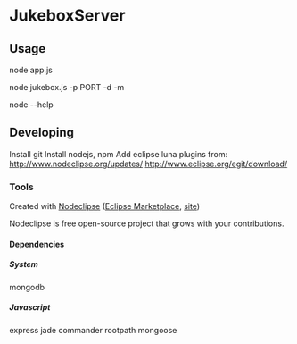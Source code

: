 

# JukeboxServer



## Usage
node app.js

node jukebox.js <MUSIC DIRS> -p PORT -d <PLAYLIST DIR> -m <COMMA SEPARATED PLAYLISTS>

node --help


## Developing
Install git
Install nodejs, npm
Add eclipse luna plugins from:
http://www.nodeclipse.org/updates/
http://www.eclipse.org/egit/download/


### Tools

Created with [Nodeclipse](https://github.com/Nodeclipse/nodeclipse-1)
 ([Eclipse Marketplace](http://marketplace.eclipse.org/content/nodeclipse), [site](http://www.nodeclipse.org))   

Nodeclipse is free open-source project that grows with your contributions.

#### Dependencies

##### System
mongodb

##### Javascript
express
jade
commander
rootpath
mongoose



